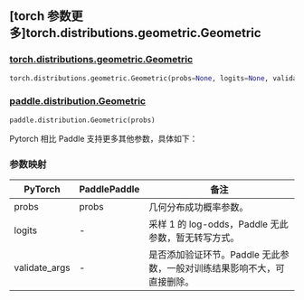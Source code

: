 ## [torch 参数更多]torch.distributions.geometric.Geometric

### [torch.distributions.geometric.Geometric](https://pytorch.org/docs/stable/distributions.html#torch.distributions.geometric.Geometric)

```python
torch.distributions.geometric.Geometric(probs=None, logits=None, validate_args=None)
```

### [paddle.distribution.Geometric](https://www.paddlepaddle.org.cn/documentation/docs/zh/api/paddle/distribution/Geometric_cn.html#geometric)

```python
paddle.distribution.Geometric(probs)
```

Pytorch 相比 Paddle 支持更多其他参数，具体如下：

### 参数映射

| PyTorch       | PaddlePaddle | 备注                                                                    |
| ------------- | ------------ | ----------------------------------------------------------------------- |
| probs         | probs        | 几何分布成功概率参数。                                                  |
| logits        | -            | 采样 1 的 log-odds，Paddle 无此参数，暂无转写方式。                     |
| validate_args | -            | 是否添加验证环节。Paddle 无此参数，一般对训练结果影响不大，可直接删除。 |
